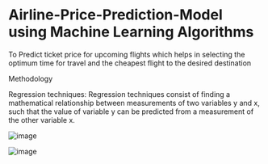 # Airline-Price-Prediction-Model using Machine Learning Algorithms
To Predict ticket price for upcoming flights which helps in selecting the optimum time for travel and the cheapest flight to the desired destination

Methodology

  Regression techniques: Regression techniques consist of finding a mathematical relationship between measurements of two variables y and x, such that the value of variable y can be predicted from a measurement of the other variable x.


![image](https://user-images.githubusercontent.com/94320118/221625824-aa200a55-dd78-4cd1-958c-b0998f75e245.png)

![image](https://user-images.githubusercontent.com/94320118/221626218-537ac943-a313-4c4d-9001-50f30735c690.png)



